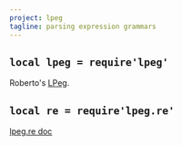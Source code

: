 ```yaml
---
project: lpeg
tagline: parsing expression grammars
---
```


## `local lpeg = require'lpeg'`

Roberto's [LPeg][lpeg doc].

## `local re = require'lpeg.re'`

[lpeg.re doc]

[lpeg.re doc]: http://www.inf.puc-rio.br/~roberto/lpeg/re.html
[lpeg doc]:    http://www.inf.puc-rio.br/~roberto/lpeg/

